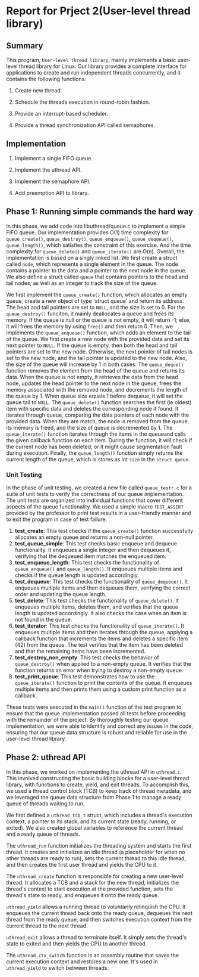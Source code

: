 # Report for Prject 2(User-level thread library)

## Summary

This program, `User-level thread library`, mainly implements a basic user-level
thread library for Linux. Our library provides a complete interface for
applications to create and run independent threads concurrently, and it contains
the following functions:

1. Create new thread.

2. Schedule the threads execution in round-robin fashion.

3. Provide an interrupt-based scheduler.

4. Provide a thread synchronization API called semaphores.

## Implementation

1. Implement a single FIFO queue.

2. Implement the uthread API.

3. Implement the semaphore API.

4. Add preemption API to library.

## Phase 1: Running simple commands the hard way

In this phase, we add code into libuthread/queue.c to implement a simple FIFO
queue. Our implementation provides O(1) time complexity
for `queue_create()`, `queue_destroy()`, `queue_enqueue()`, `queue_dequeue()`, `queue_length()`,
which satisfies the constraint of this exercise. And the time complexity
for `queue_delete()` and `queue_iterate()` are O(n). Overall, the implementation
is based on a singly linked list. We first create a struct called `node`, which
represents a single element in the queue. The node contains a pointer to the
data and a pointer to the next node in the queue. We also define a struct
called `queue` that contains pointers to the head and tail nodes, as well as an
integer to track the size of the queue.

We first implement the `queue_create()` function, which allocates an empty
queue, create a new object of type 'struct queue' and return its address. The
head and tail pointers are set to `NULL`, and the size is set to 0. For
the `queue_destroy()` funciton, it mainly deallocates a queue and frees its
memory. If the queue is null or the queue is not empty, it will return -1; else,
it will frees the memory by using `free()` and then return 0. Then, we
implements the `queue_enqueue()` function, which adds an element to the tail of
the queue. We first create a new node with the provided data and set its next
pointer to `NULL`. If the queue is empty, then both the head and tail pointers
are set to the new node. Otherwise, the next pointer of tail nodes is set to the
new node, and the tail pointer is updated to the new node. Also, the size of the
queue will increase by 1 in both cases. The `queue_deque()` function removes the
element from the head of the queue and returns its data. When the queue is not
empty, it retrieves the data from the head node, updates the head pointer to the
next node in the queue, frees the memory associated with the removed node, and
decrements the length of the queue by 1. When queue size equals 1 before
dequeue, it will set the queue tail to `NULL`. The `queue_delete()` function
searches the first (ie oldest) item with specific data and deletes the
corresponding node if found. It iterates through queue, comparing the data
pointers of each node with the provided data. When they are match, the node is
removed from the queue, its memory is freed, and the size of queue is
decremented by 1. The `queue_iterate()` function iterates through the items in
the queueand calls the given callback function on each item. During the
function, it will check if the current node has been deleted, or it might cause
segmentation fault during execution. Finally, the `queue_length()` function
simply returns the current length of the queue, which is stores as int `size` in
the `struct queue`.

### Unit Testing

In the phase of unit testing, we created a new file called `queue_testr.c` for a
suite of unit tests to verify the correctness of our queue implementation. The
unit tests are organized into individual functions that cover different aspects
of the queue functionality. We used a simple macro `TEST_ASSERT` provided by the
professor to print test results in a user-friendly manner and to exit the
program in case of test failure.

1. **test_create**: This test checks if the `queue_create()` function
   successfully allocates an empty queue and returns a non-null pointer.
2. **test_queue_simple**: This test checks basic enqueue and dequeue
   functionality. It enqueues a single integer and then dequeues it, verifying
   that the dequeued item matches the enqueued item.
3. **test_enqueue_length**: This test checks the functionality
   of `queue_enqueue()` and `queue_length()`. It enqueues multiple items and
   checks if the queue length is updated accordingly.
4. **test_dequeue**: This test checks the functionality of `queue_dequeue()`. It
   enqueues multiple items and then dequeues them, verifying the correct order
   and updating the queue length.
5. **test_delete**: This test checks the functionality of `queue_delete()`. It
   enqueues multiple items, deletes them, and verifies that the queue length is
   updated accordingly. It also checks the case when an item is not found in the
   queue.
6. **test_iterator**: This test checks the functionality of `queue_iterate()`.
   It enqueues multiple items and then iterates through the queue, applying a
   callback function that increments the items and deletes a specific item (42)
   from the queue. The test verifies that the item has been deleted and that the
   remaining items have been incremented.
7. **test_destroy_non_empty**: This test checks the behavior
   of `queue_destroy()` when applied to a non-empty queue. It verifies that the
   function returns an error when trying to destroy a non-empty queue.
8. **test_print_queue**: This test demonstrates how to use the `queue_iterate()`
   function to print the contents of the queue. It enqueues multiple items and
   then prints them using a custom print function as a callback.

These tests were executed in the `main()` function of the test program to ensure
that the queue implementation passed all tests before proceeding with the
remainder of the project. By thoroughly testing our queue implementation, we
were able to identify and correct any issues in the code, ensuring that our
queue data structure is robust and reliable for use in the user-level thread
library.

## Phase 2: uthread API

In this phase, we worked on implementing the uthread API in `uthread.c`. This
involved constructing the basic building blocks for a user-level thread library,
with functions to create, yield, and exit threads. To accomplish this, we used a
thread control block (TCB) to keep track of thread metadata, and we leveraged
the queue data structure from Phase 1 to manage a ready queue of threads waiting
to run.

We first defined a `uthread_tcb_t` struct, which includes a thread's execution
context, a pointer to its stack, and its current state (ready, running, or
exited). We also created global variables to reference the current thread and a
ready queue of threads.

The `uthread_run` function initializes the threading system and starts the first
thread. It creates and initializes an idle thread (a placeholder for when no
other threads are ready to run), sets the current thread to this idle thread,
and then creates the first user thread and yields the CPU to it.

The `uthread_create` function is responsible for creating a new user-level
thread. It allocates a TCB and a stack for the new thread, initializes the
thread's context to start execution at the provided function, sets the thread's
state to ready, and enqueues it onto the ready queue.

`uthread_yield` allows a running thread to voluntarily relinquish the CPU. It
enqueues the current thread back onto the ready queue, dequeues the next thread
from the ready queue, and then switches execution context from the current
thread to the next thread.

`uthread_exit` allows a thread to terminate itself. It simply sets the thread's
state to exited and then yields the CPU to another thread.

The `uthread_ctx_switch` function is an assembly routine that saves the current
execution context and restores a new one. It's used in `uthread_yield` to switch
between threads.
